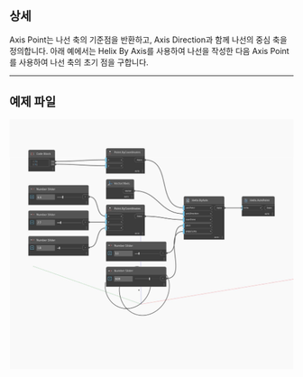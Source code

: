 ## 상세
Axis Point는 나선 축의 기준점을 반환하고, Axis Direction과 함께 나선의 중심 축을 정의합니다. 아래 예에서는 Helix By Axis를 사용하여 나선을 작성한 다음 Axis Point를 사용하여 나선 축의 초기 점을 구합니다.
___
## 예제 파일

![AxisPoint](./Autodesk.DesignScript.Geometry.Helix.AxisPoint_img.jpg)

